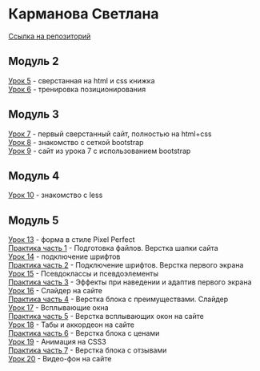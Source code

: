 # Карманова Светлана  
[Ссылка на репозиторий](https://github.com/sskarmanova/sskarmanova.github.io/)  
## Модуль 2  
[Урок 5](https://sskarmanova.github.io/lesson-5/) - сверстанная на html и css книжка  
[Урок 6](https://sskarmanova.github.io/lesson-6/) - тренировка позиционирования  
## Модуль 3  
[Урок 7](https://sskarmanova.github.io/lesson-7/) - первый сверстанный сайт, полностью на html+css  
[Урок 8](https://sskarmanova.github.io/lesson-8/) - знакомство с сеткой bootstrap  
[Урок 9](https://sskarmanova.github.io/lesson-9/) - сайт из урока 7 с использованием bootstrap  
## Модуль 4  
[Урок 10](https://github.com/sskarmanova/sskarmanova.github.io/tree/master/lesson-10/) - знакомство с less   
## Модуль 5
[Урок 13](https://sskarmanova.github.io/lesson-13/) - форма в стиле Pixel Perfect  
[Практика часть 1](https://sskarmanova.github.io/lesson-p1/) - Подготовка файлов. Верстка шапки сайта  
[Урок 14](https://sskarmanova.github.io/lesson-14/) - подключение шрифтов   
[Практика часть 2](https://sskarmanova.github.io/lesson-p2/) - Подключение шрифтов. Верстка первого экрана  
[Урок 15](https://sskarmanova.github.io/lesson-15/) - Псевдоклассы и псевдоэлементы    
[Практика часть 3](https://sskarmanova.github.io/lesson-p3/) - Эффекты при наведении и адаптив первого экрана      
[Урок 16](https://sskarmanova.github.io/lesson-16/) - Слайдер на сайте   
[Практика часть 4](https://sskarmanova.github.io/lesson-p4/) - Верстка блока с преимуществами. Слайдер  
[Урок 17](https://sskarmanova.github.io/lesson-17/) - Всплывающие окна  
[Практика часть 5](https://sskarmanova.github.io/lesson-p5/) - Верстка всплывающих окон на сайте  
[Урок 18](https://sskarmanova.github.io/lesson-18/) - Табы и аккордеон на сайте  
[Практика часть 6](https://sskarmanova.github.io/lesson-p6/) - Верстка блока с ценами  
[Урок 19](https://sskarmanova.github.io/lesson-19/) - Анимация на CSS3    
[Практика часть 7](https://sskarmanova.github.io/lesson-p7/) - Верстка блока с отзывами   
[Урок 20](https://sskarmanova.github.io/lesson-20/) - Видео-фон на сайте  
   
